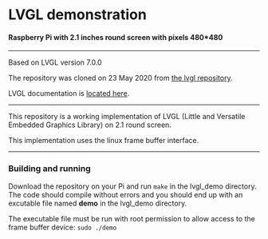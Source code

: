 # LVGL demonstration
#### Raspberry Pi with 2.1 inches round screen with pixels 480*480
---
Based on LVGL version 7.0.0

The repository was cloned on 23 May 2020 from [the lvgl repository](https://github.com/lvgl).

LVGL documentation is [located here](https://docs.lvgl.io/v7).

---
This repository is a working implementation of LVGL (Little and Versatile Embedded Graphics Library) on  2.1 round screen.

This implementation uses the linux frame buffer interface.
___
### Building and running
Download the repository on your Pi and run ``make`` in the lvgl_demo directory.
The code should compile without errors and you should end up with an excutable file named **demo** in the lvgl_demo directory.

The executable file must be run with root permission to allow access to the frame buffer device:
```sudo ./demo```

 
